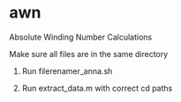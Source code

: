 # awn
Absolute Winding Number Calculations

Make sure all files are in the same directory

1. Run filerenamer_anna.sh

2. Run extract_data.m with correct cd paths
